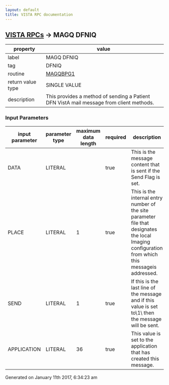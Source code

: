 ```yaml
---
layout: default
title: VISTA RPC documentation
---
```




## [VISTA RPCs](TableOfContent.md) &#8594; MAGQ DFNIQ 

 property | value 
--- | --- 
 label | MAGQ DFNIQ
 tag | DFNIQ
 routine | [MAGQBPG1](http://code.osehra.org/dox/Routine_MAGQBPG1_source.html)
 return value type | SINGLE VALUE
 description | This provides a method of sending a Patient DFN VistA mail message from client methods.

### Input Parameters

| input parameter | parameter type | maximum data length | required | description | 
| --- | --- | --- | --- | --- | 
| DATA | LITERAL |  | true | This is the message content that is sent if the Send Flag is set. | 
| PLACE | LITERAL | 1 | true | This is the internal entry number of the site parameter file that designates the local Imaging configuration from which this messageis addressed. | 
| SEND | LITERAL | 1 | true | If this is the last line of the message and if this value is set to\1\ then the message will be sent. | 
| APPLICATION | LITERAL | 36 | true | This value is set to the application that has created this message. | 




Generated on January 11th 2017, 6:34:23 am